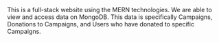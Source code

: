 This is a full-stack website using the MERN technologies. We are able to view and access data on MongoDB. This data is specifically Campaigns, Donations to Campaigns, and Users who have donated to specific Campaigns. 